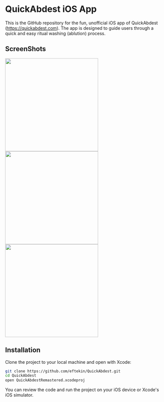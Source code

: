 
# QuickAbdest iOS App

This is the GitHub repository for the fun, unofficial iOS app of QuickAbdest (https://quickabdest.com). The app is designed to guide users through a quick and easy ritual washing (ablution) process.

## ScreenShots

<img src="https://user-images.githubusercontent.com/75522456/231738870-fcc75197-0d8d-45a4-8241-89d4cec9070a.png" width="300"> <img src="https://user-images.githubusercontent.com/75522456/231738884-93943c20-98dc-421e-83a2-094aadfe81aa.png" width="300"> <img src="https://user-images.githubusercontent.com/75522456/231738887-42849881-a032-4dbf-bc7f-8f0c9e170604.png" width="300">

## Installation

Clone the project to your local machine and open with Xcode:

```bash
git clone https://github.com/eftekin/QuickAbdest.git
cd QuickAbdest
open QuickAbdestRemastered.xcodeproj
```

You can review the code and run the project on your iOS device or Xcode's iOS simulator.

